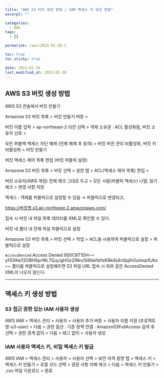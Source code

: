 ```yaml
---
title: "AWS S3 버킷 생성 방법 / IAM 액세스 키 생성 방법"
excerpt: ""

categories:
  - AWS
tags:
  - []

permalink: /aws/2023-02-20-1

toc: true
toc_sticky: true

date: 2023-02-20
last_modified_at: 2023-02-20
---
```


## AWS S3 버킷 생성 방법

AWS S3 콘솔에서 버킷 만들기

Amazone S3 버킷 목록 > 버킷 만들기 버튼 >

버킷 이름 입력 > ap-northeast-2 리전 선택 > 객체 소유권 : ACL 활성화됨, 버킷 소유자 선호 >

모든 퍼블랙 액세스 차단 해제 (전체 해제 후 동의) > 버킷 버전 관리 비활성화, 버킷 키 비활성화 > 버킷 만들기



버킷 액세스 제어 목록 편집 (버킷 퍼블릭 설정)

Amazone S3 버킷 목록 > 버킷 선택 > 권한 탭 > ACL(액세스 제어 목록) 편집 >

버킷 소유자(AWS 계정) 전체 체크 그대로 두고 > 모든 사람(퍼블릭 액세스) 나열, 읽기 체크 > 변경 사항 저장



액세스 : 객체를 퍼블릭으로 설정할 수 있음 → 퍼블릭으로 변경되고,

https://버킷명.s3.ap-northeast-2.amazonaws.com/

접속 시 버킷 내 파일 목록 데이터를 XML로 확인할 수 있다.



버킷 내 폴더 내 전체 파일 퍼블릭으로 설정

Amazone S3 버킷 목록 > 버킷 선택 > 작업 > ACL을 사용하여 퍼블릭으로 설정 > 퍼블릭으로 설정

<Error>
<Code>AccessDenied</Code>
<Message>Access Denied</Message>
<RequestId>9S0C8T1DH~~</RequestId>
<HostId>yFE0Kei12OBHSprWL7QujJgHGz29Ikv/Si9IaVbHzK8k4ij4nSpjlhOuimqrRJbx~~</HostId>
</Error>
폴더를 퍼블릭으로 설정해두면 S3 파일 URL 접속 시 위와 같은 AccessDenied XML이 나오지 않는다.

---

## 액세스 키 생성 방법

### S3 접근 권한 있는 IAM 사용자 생성
AWS IAM > 액세스 관리 > 사용자 > 사용자 추가 버튼 > 사용자 이름 지정 (프로젝트명-s3-user) > 다음 > 권한 옵션 : 기존 정책 연결 : AmazonS3FullAccess 검색 후 선택 > 권한 경계 없이 > 다음 > 태그 없이 > 사용자 생성

### IAM 사용자 액세스 키, 비밀 액세스 키 발급
AWS IAM > 액세스 관리 > 사용자 > 사용자 선택 > 보안 자격 증명 탭 > 액세스 키 > 액세스 키 만들기 > 로컬 코드 선택 > 권장 사항 이해 체크 > 다음 > 액세스 키 만들기 > .csv 파일 다운로드 > 완료
